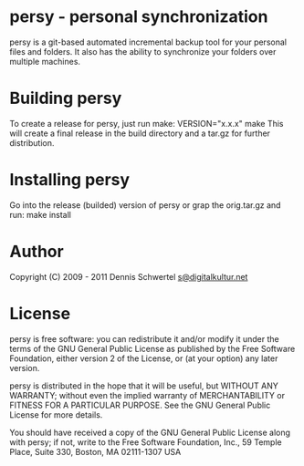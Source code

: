 persy - personal synchronization
============
persy is a git-based automated incremental backup tool for your personal files and folders.
It also has the ability to synchronize your folders over multiple machines.

Building persy
============
To create a release for persy, just run make:
	VERSION="x.x.x" make
This will create a final release in the build directory and a tar.gz for further distribution.

Installing persy
============
Go into the release (builded) version of persy or grap the orig.tar.gz and run:
	make install

Author
============
Copyright (C) 2009 - 2011 Dennis Schwertel <s@digitalkultur.net>

License
============
persy is free software: you can redistribute it and/or modify it
under the terms of the GNU General Public License as published by the Free
Software Foundation, either version 2 of the License, or (at your option) any
later version.

persy is distributed in the hope that it will be useful,
but WITHOUT ANY WARRANTY; without even the implied warranty of
MERCHANTABILITY or FITNESS FOR A PARTICULAR PURPOSE.  See the GNU
General Public License for more details.

You should have received a copy of the GNU General Public License
along with persy; if not, write to the Free Software
Foundation, Inc., 59 Temple Place, Suite 330, Boston, MA  02111-1307  USA

